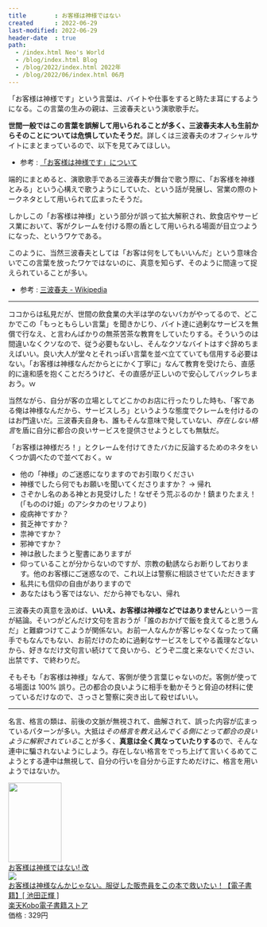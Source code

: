 ```yaml
---
title        : お客様は神様ではない
created      : 2022-06-29
last-modified: 2022-06-29
header-date  : true
path:
  - /index.html Neo's World
  - /blog/index.html Blog
  - /blog/2022/index.html 2022年
  - /blog/2022/06/index.html 06月
---
```


「お客様は神様です」という言葉は、バイトや仕事をすると時たま耳にするようになる。この言葉の生みの親は、三波春夫という演歌歌手だ。

**世間一般ではこの言葉を誤解して用いられることが多く、三波春夫本人も生前からそのことについては危惧していたそうだ**。詳しくは三波春夫のオフィシャルサイトにまとまっているので、以下を見てみてほしい。

- 参考 : [「お客様は神様です」について](https://www.minamiharuo.jp/profile/index2.html)

端的にまとめると、演歌歌手である三波春夫が舞台で歌う際に、「お客様を神様とみる」という心構えで歌うようにしていた、という話が発展し、営業の際のトークネタとして用いられて広まったそうだ。

しかしこの「お客様は神様」という部分が誤って拡大解釈され、飲食店やサービス業において、客がクレームを付ける際の盾として用いられる場面が目立つようになった、というワケである。

このように、当然三波春夫としては「お客は何をしてもいいんだ」という意味合いでこの言葉を放ったワケではないのに、真意を知らず、そのように間違って捉えられていることが多い。

- 参考 : [三波春夫 - Wikipedia](https://ja.wikipedia.org/wiki/%E4%B8%89%E6%B3%A2%E6%98%A5%E5%A4%AB)

-----

ココからは私見だが、世間の飲食業の大半は学のないバカがやってるので、どこかでこの「もっともらしい言葉」を聞きかじり、バイト達に過剰なサービスを無償で行なえ、と言わんばかりの無茶苦茶な教育をしていたりする。そういうのは間違いなくクソなので、従う必要もないし、そんなクソなバイトはすぐ辞めちまえばいい。良い大人が堂々とそれっぽい言葉を並べ立てていても信用する必要はない。「お客様は神様なんだからとにかく丁寧に」なんて教育を受けたら、直感的に違和感を抱くことだろうけど、その直感が正しいので安心してバックレちまおう。ｗ

当然ながら、自分が客の立場としてどこかのお店に行ったりした時も、「客である俺は神様なんだから、サービスしろ」というような態度でクレームを付けるのはお門違いだ。三波春夫自身も、誰もそんな意味で発していない、*存在しない格言*を盾に自分に都合の良いサービスを提供させようとしても無駄だ。

「お客様は神様だろ！」とクレームを付けてきたバカに反論するためのネタをいくつか調べたので並べておく。ｗ

- 他の「神様」のご迷惑になりますのでお引取りください
- 神様でしたら何でもお願いを聞いてくださりますか？ → 帰れ
- さぞかし名のある神とお見受けした！なぜそう荒ぶるのか！鎮まりたまえ！ (「もののけ姫」のアシタカのセリフより)
- 疫病神ですか？
- 貧乏神ですか？
- 祟神ですか？
- 邪神ですか？
- 神は赦したまうと聖書にありますが
- 仰っていることが分からないのですが、宗教の勧誘ならお断りしております。他のお客様にご迷惑なので、これ以上は警察に相談させていただきます
- 私共にも信仰の自由がありますので
- あなたはもう客ではない、だから神でもない、帰れ

三波春夫の真意を汲めば、**いいえ、お客様は神様などではありません**という一言が結論。そいつがどんだけ文句を言おうが「誰のおかげで飯を食えてると思うんだ」と難癖つけてこようが関係ない。お前一人なんかが客じゃなくなったって痛手でもなんでもない、お前だけのために過剰なサービスをしてやる義理などないから、好きなだけ文句言い続けてて良いから、どうぞ二度と来ないでください、出禁です、で終わりだ。

そもそも「お客様は神様」なんて、客側が使う言葉じゃないのだ。客側が使ってる場面は 100% 誤り。己の都合の良いように相手を動かそうと脅迫の材料に使っているだけなので、さっさと警察に突き出して殺せばいい。

-----

名言、格言の類は、前後の文脈が無視されて、曲解されて、誤った内容が広まっているパターンが多い。大抵は*その格言を教え込んでくる側にとって都合の良いように解釈されている*ことが多く、**真意は全く異なっていたりする**ので、そんな連中に騙されないようにしよう。存在しない格言をでっち上げて言いくるめてこようとする連中は無視して、自分の行いを自分から正すためだけに、格言を用いようではないか。

<div class="ad-amazon">
  <div class="ad-amazon-image">
    <a href="https://www.amazon.co.jp/dp/4434256874?tag=neos21-22&amp;linkCode=osi&amp;th=1&amp;psc=1">
      <img src="https://m.media-amazon.com/images/I/41FCXjDTA-L._SL160_.jpg" width="107" height="160">
    </a>
  </div>
  <div class="ad-amazon-info">
    <div class="ad-amazon-title">
      <a href="https://www.amazon.co.jp/dp/4434256874?tag=neos21-22&amp;linkCode=osi&amp;th=1&amp;psc=1">お客様は神様ではない! 改</a>
    </div>
  </div>
</div>

<div class="ad-rakuten">
  <div class="ad-rakuten-image">
    <a href="https://hb.afl.rakuten.co.jp/hgc/g00reb42.waxycf23.g00reb42.waxyd080/?pc=https%3A%2F%2Fitem.rakuten.co.jp%2Frakutenkobo-ebooks%2Fcd84f9be13ee3759a980600935674fab%2F&amp;m=http%3A%2F%2Fm.rakuten.co.jp%2Frakutenkobo-ebooks%2Fi%2F17971973%2F">
      <img src="https://thumbnail.image.rakuten.co.jp/@0_mall/rakutenkobo-ebooks/cabinet/4624/2000007024624.jpg?_ex=128x128">
    </a>
  </div>
  <div class="ad-rakuten-info">
    <div class="ad-rakuten-title">
      <a href="https://hb.afl.rakuten.co.jp/hgc/g00reb42.waxycf23.g00reb42.waxyd080/?pc=https%3A%2F%2Fitem.rakuten.co.jp%2Frakutenkobo-ebooks%2Fcd84f9be13ee3759a980600935674fab%2F&amp;m=http%3A%2F%2Fm.rakuten.co.jp%2Frakutenkobo-ebooks%2Fi%2F17971973%2F">お客様は神様なんかじゃない。服従した販売員をこの本で救いたい！【電子書籍】[ 池田正輝 ]</a>
    </div>
    <div class="ad-rakuten-shop">
      <a href="https://hb.afl.rakuten.co.jp/hgc/g00reb42.waxycf23.g00reb42.waxyd080/?pc=https%3A%2F%2Fwww.rakuten.co.jp%2Frakutenkobo-ebooks%2F&amp;m=http%3A%2F%2Fm.rakuten.co.jp%2Frakutenkobo-ebooks%2F">楽天Kobo電子書籍ストア</a>
    </div>
    <div class="ad-rakuten-price">価格 : 329円</div>
  </div>
</div>

